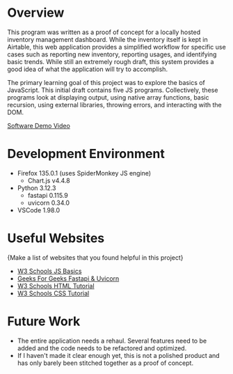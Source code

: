 # Overview

This program was written as a proof of concept for a locally hosted inventory management dashboard. While the inventory itself is kept in Airtable, this web application provides a simplified workflow for specific use cases such as reporting new inventory, reporting usages, and identifying basic trends. While still an extremely rough draft, this system provides a good idea of what the application will try to accomplish.

The primary learning goal of this project was to explore the basics of JavaScript. This initial draft contains five JS programs. Collectively, these programs look at displaying output, using native array functions, basic recursion, using external libraries, throwing errors, and interacting with the DOM. 

[Software Demo Video](https://youtu.be/g98Ceio28Yk)


# Development Environment
 
- Firefox 135.0.1 (uses SpiderMonkey JS engine)
    - Chart.js v4.4.8
- Python 3.12.3
    - fastapi 0.115.9
    - uvicorn 0.34.0
- VSCode 1.98.0


# Useful Websites

{Make a list of websites that you found helpful in this project}

- [W3 Schools JS Basics](https://www.w3schools.com/Js/)
- [Geeks For Geeks Fastapi & Uvicorn](https://www.geeksforgeeks.org/fastapi-uvicorn/)
- [W3 Schools HTML Tutorial](https://www.w3schools.com/html/)
- [W3 Schools CSS Tutorial](https://www.w3schools.com/css/)


# Future Work

- The entire application needs a rehaul. Several features need to be added and the code needs to be refactored and optimized.
- If I haven't made it clear enough yet, this is not a polished product and has only barely been stitched together as a proof of concept. 
